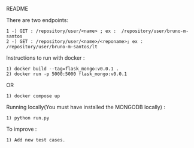 README

There are two endpoints:

    1 -) GET : /repository/user/<name> ; ex :  /repository/user/bruno-m-santos
    2 -) GET : /repository/user/<name>/<reponame>; ex : /repository/user/bruno-m-santos/lt

Instructions to run with docker :

    1) docker build --tag=flask_mongo:v0.0.1 .
    2) docker run -p 5000:5000 flask_mongo:v0.0.1
    
  OR 
  
    1) docker compose up
    
Running locally(You must have installed the MONGODB locally) :
    
    1) python run.py
    
    
To improve :
    
    1) Add new test cases.
 